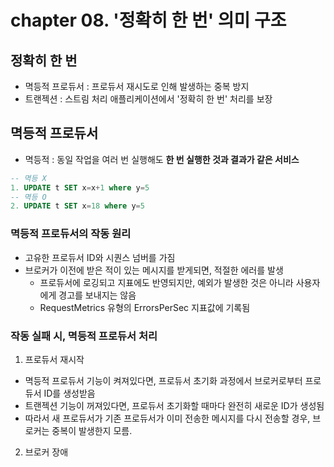 # chapter 08. '정확히 한 번' 의미 구조

## 정확히 한 번
* 멱등적 프로듀서 : 프로듀서 재시도로 인해 발생하는 중복 방지
* 트랜젝션 : 스트림 처리 애플리케이션에서 '정확히 한 번' 처리를 보장

## 멱등적 프로듀서

* 멱등적 : 동일 작업을 여러 번 실행해도 **한 번 실행한 것과 결과가 같은 서비스**
```sql
-- 멱등 X
1. UPDATE t SET x=x+1 where y=5
-- 멱등 O
2. UPDATE t SET x=18 where y=5
```
### 멱등적 프로듀서의 작동 원리

* 고유한 프로듀서 ID와 시퀀스 넘버를 가짐
* 브로커가 이전에 받은 적이 있는 메시지를 받게되면, 적절한 에러를 발생
  * 프로듀서에 로깅되고 지표에도 반영되지만, 예외가 발생한 것은 아니라 사용자에게 경고를 보내지는 않음
  * RequestMetrics 유형의 ErrorsPerSec 지표값에 기록됨

### 작동 실패 시, 멱등적 프로듀서 처리

1. 프로듀서 재시작
* 멱등적 프로듀서 기능이 켜져있다면, 프로듀서 초기화 과정에서 브로커로부터 프로듀서 ID를 생성받음
* 트랜젝션 기능이 꺼져있다면, 프로듀서 초기화할 때마다 완전히 새로운 ID가 생성됨
* 따라서 새 프로듀서가 기존 프로듀서가 이미 전송한 메시지를 다시 전송할 경우, 브로커는 중복이 발생한지 모름.

2. 브로커 장애
   

